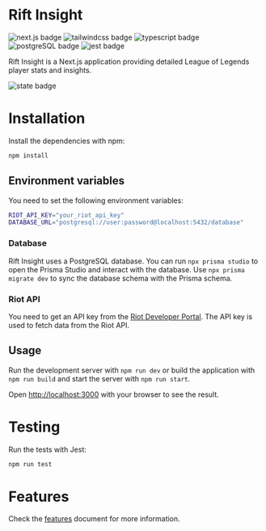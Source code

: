# Rift Insight

![next.js badge](https://img.shields.io/badge/next.js-000000?style=for-the-badge&logo=next.js&logoColor=white)
![tailwindcss badge](https://img.shields.io/badge/tailwindcss-089bdc?style=for-the-badge&logo=tailwind-css&logoColor=white)
![typescript badge](https://img.shields.io/badge/typescript-3178c6?style=for-the-badge&logo=typescript&logoColor=white)
![postgreSQL badge](https://img.shields.io/badge/postgreSQL-336791?style=for-the-badge&logo=postgresql&logoColor=white)
![jest badge](https://img.shields.io/badge/jest-9b0f1d?style=for-the-badge&logo=jest&logoColor=white)

Rift Insight is a Next.js application providing detailed League of Legends player stats and insights.

![state badge](https://img.shields.io/badge/current_state-in_development-red)

# Installation

Install the dependencies with npm:

```bash
npm install
```

## Environment variables

You need to set the following environment variables:

```bash
RIOT_API_KEY="your_riot_api_key"
DATABASE_URL="postgresql://user:password@localhost:5432/database"
```

### Database

Rift Insight uses a PostgreSQL database. You can run `npx prisma studio` to open the Prisma Studio and interact with the database. Use `npx prisma migrate dev` to sync the database schema with the Prisma schema.

### Riot API

You need to get an API key from the [Riot Developer Portal](https://developer.riotgames.com/). The API key is used to fetch data from the Riot API.

## Usage

Run the development server with `npm run dev` or build the application with `npm run build` and start the server with `npm run start`.

Open [http://localhost:3000](http://localhost:3000) with your browser to see the result.

# Testing

Run the tests with Jest:

```bash
npm run test
```

# Features

Check the [features](docs/FEATURES.md) document for more information.
